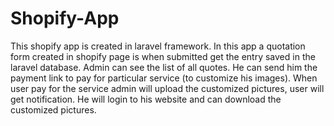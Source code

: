# Shopify-App
This shopify app is created in laravel framework. In this app a quotation form created in shopify page is when submitted get the entry saved in the laravel database. Admin can see the list of all quotes. He can send him the payment link to pay for particular service (to customize his images). When user pay for the service admin will upload the customized pictures, user will get notification. He will login to his website and can download the customized pictures. 
